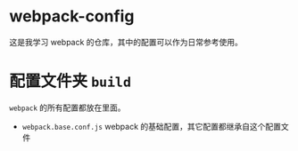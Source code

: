 # webpack-config
这是我学习 webpack 的仓库，其中的配置可以作为日常参考使用。

# 配置文件夹 `build`

`webpack` 的所有配置都放在里面。

- `webpack.base.conf.js` webpack 的基础配置，其它配置都继承自这个配置文件
